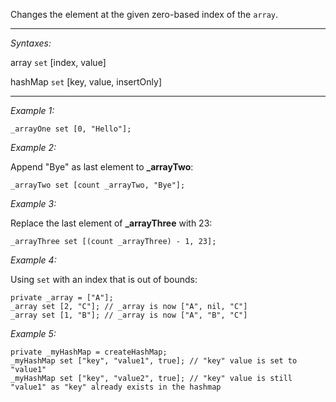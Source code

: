 Changes the element at the given zero-based index of the `array`.


---
*Syntaxes:*

array `set` [index, value]

hashMap `set` [key, value, insertOnly]

---
*Example 1:*

```sqf
_arrayOne set [0, "Hello"];
```

*Example 2:*

Append "Bye" as last element to **_arrayTwo**:

```sqf
_arrayTwo set [count _arrayTwo, "Bye"];
```

*Example 3:*

Replace the last element of **_arrayThree** with 23:

```sqf
_arrayThree set [(count _arrayThree) - 1, 23];
```

*Example 4:*

Using `set` with an index that is out of bounds:

```sqf
private _array = ["A"];
_array set [2, "C"]; // _array is now ["A", nil, "C"]
_array set [1, "B"]; // _array is now ["A", "B", "C"]
```

*Example 5:*

```sqf
private _myHashMap = createHashMap;
_myHashMap set ["key", "value1", true]; // "key" value is set to "value1"
_myHashMap set ["key", "value2", true]; // "key" value is still "value1" as "key" already exists in the hashmap
```